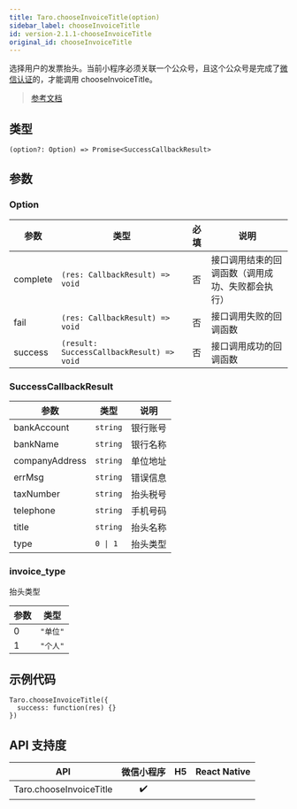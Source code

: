 ```yaml
---
title: Taro.chooseInvoiceTitle(option)
sidebar_label: chooseInvoiceTitle
id: version-2.1.1-chooseInvoiceTitle
original_id: chooseInvoiceTitle
---
```


选择用户的发票抬头。当前小程序必须关联一个公众号，且这个公众号是完成了[微信认证](https://mp.weixin.qq.com/wiki?t=resource/res_main&id=mp1496554031_RD4xe)的，才能调用 chooseInvoiceTitle。

> [参考文档](https://developers.weixin.qq.com/miniprogram/dev/api/open-api/invoice/wx.chooseInvoiceTitle.html)

## 类型

```tsx
(option?: Option) => Promise<SuccessCallbackResult>
```

## 参数

### Option

<table>
  <thead>
    <tr>
      <th>参数</th>
      <th>类型</th>
      <th style="text-align:center">必填</th>
      <th>说明</th>
    </tr>
  </thead>
  <tbody>
    <tr>
      <td>complete</td>
      <td><code>(res: CallbackResult) =&gt; void</code></td>
      <td style="text-align:center">否</td>
      <td>接口调用结束的回调函数（调用成功、失败都会执行）</td>
    </tr>
    <tr>
      <td>fail</td>
      <td><code>(res: CallbackResult) =&gt; void</code></td>
      <td style="text-align:center">否</td>
      <td>接口调用失败的回调函数</td>
    </tr>
    <tr>
      <td>success</td>
      <td><code>(result: SuccessCallbackResult) =&gt; void</code></td>
      <td style="text-align:center">否</td>
      <td>接口调用成功的回调函数</td>
    </tr>
  </tbody>
</table>

### SuccessCallbackResult

<table>
  <thead>
    <tr>
      <th>参数</th>
      <th>类型</th>
      <th>说明</th>
    </tr>
  </thead>
  <tbody>
    <tr>
      <td>bankAccount</td>
      <td><code>string</code></td>
      <td>银行账号</td>
    </tr>
    <tr>
      <td>bankName</td>
      <td><code>string</code></td>
      <td>银行名称</td>
    </tr>
    <tr>
      <td>companyAddress</td>
      <td><code>string</code></td>
      <td>单位地址</td>
    </tr>
    <tr>
      <td>errMsg</td>
      <td><code>string</code></td>
      <td>错误信息</td>
    </tr>
    <tr>
      <td>taxNumber</td>
      <td><code>string</code></td>
      <td>抬头税号</td>
    </tr>
    <tr>
      <td>telephone</td>
      <td><code>string</code></td>
      <td>手机号码</td>
    </tr>
    <tr>
      <td>title</td>
      <td><code>string</code></td>
      <td>抬头名称</td>
    </tr>
    <tr>
      <td>type</td>
      <td><code>0 | 1</code></td>
      <td>抬头类型</td>
    </tr>
  </tbody>
</table>

### invoice_type

抬头类型

<table>
  <thead>
    <tr>
      <th>参数</th>
      <th>类型</th>
    </tr>
  </thead>
  <tbody>
    <tr>
      <td>0</td>
      <td><code>&quot;单位&quot;</code></td>
    </tr>
    <tr>
      <td>1</td>
      <td><code>&quot;个人&quot;</code></td>
    </tr>
  </tbody>
</table>

## 示例代码

```tsx
Taro.chooseInvoiceTitle({
  success: function(res) {}
})
```

## API 支持度

| API | 微信小程序 | H5 | React Native |
| :---: | :---: | :---: | :---: |
| Taro.chooseInvoiceTitle | ✔️ |  |  |
